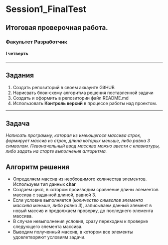 # Session1_FinalTest
## Итоговая проверочная работа.
### Факультет Разработчик
#### I четверть
***
## Задания
1. Создать репозиторий в своем аккаунте GitHUB
2. Нарисвать блок-схему алгоритма решения поставленной задачи
3. Создать и оформить в репозитории файл README.md
4. Использовать **Контроль версий** в процессе работы над проектом.
***
## Задача
*Написать программу, которая из имеющегося массива строк, формирует массив из строк, длина которых меньше, либо равна 3 символам. Певоначальный ввод массива можно ввести с клавиатуры, либо задать на старте выполнения алгоритма.*
## Алгоритм решения
* Определяем массив из необходимого количества элементов. Используем тип данных **char**
* Создаем цикл, в котором производим сравнение длины элементов массива с заданной длиной, равной 3.
* Если условие выполняется (*количество символов элемента массива меньше, либо равно 3*), записываем данный элемент в новый массив и продолжаем проверку, до последнего элемента массива.
* В случае невыполнения условия, сразу переходим к проверке следующего элемента массива.
* Выводим полученный массив, в котором все элементы удовлетворяют условиям задачи.
